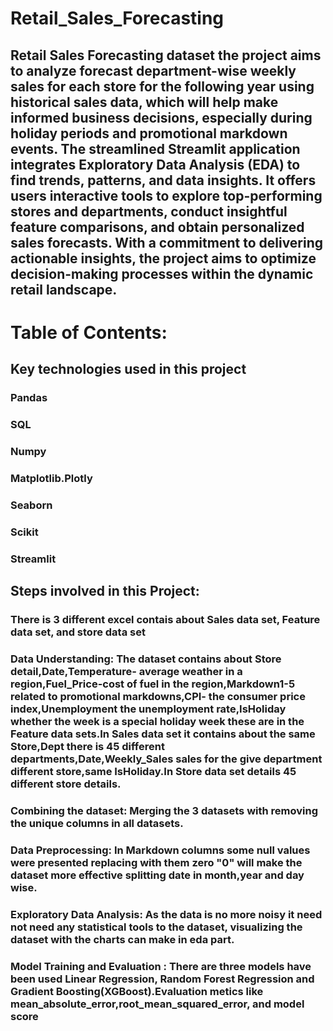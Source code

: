 # Retail_Sales_Forecasting

## Retail Sales Forecasting dataset the project aims to analyze forecast department-wise weekly sales for each store for the following year using historical sales data, which will help make informed business decisions, especially during holiday periods and promotional markdown events. The streamlined Streamlit application integrates Exploratory Data Analysis (EDA) to find trends, patterns, and data insights. It offers users interactive tools to explore top-performing stores and departments, conduct insightful feature comparisons, and obtain personalized sales forecasts. With a commitment to delivering actionable insights, the project aims to optimize decision-making processes within the dynamic retail landscape.

#  Table of Contents:

## Key technologies used in this project
### Pandas
### SQL
### Numpy
### Matplotlib.Plotly
### Seaborn
### Scikit
### Streamlit

## Steps involved in this Project:

### There is 3 different excel contais about Sales data set, Feature data set, and store data set

### Data Understanding: The dataset contains about Store detail,Date,Temperature- average weather in a region,Fuel_Price-cost of fuel in the region,Markdown1-5 related to promotional markdowns,CPI- the consumer price index,Unemployment the unemployment rate,IsHoliday whether the week is a special holiday week these are in the Feature data sets.In Sales data set it contains about the same Store,Dept there is 45 different departments,Date,Weekly_Sales sales for the give department different store,same IsHoliday.In Store data set details 45 different store details.
### Combining the dataset: Merging the 3 datasets with removing the unique columns in all datasets.
### Data Preprocessing: In Markdown columns some null values were presented replacing with them zero "0" will make the dataset more effective splitting date in month,year and day wise.
### Exploratory Data Analysis: As the data is no more noisy it need not need any statistical tools to the dataset, visualizing the dataset with the charts can make in eda part.
### Model Training and Evaluation : There are three models have been used Linear Regression, Random Forest Regression and Gradient Boosting(XGBoost).Evaluation metics like mean_absolute_error,root_mean_squared_error, and model score
